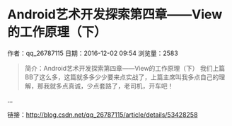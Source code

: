 # Android艺术开发探索第四章——View的工作原理（下）
作者：qq_26787115
日期：2016-12-02 09:54
浏览量：2583
> 简介：Android艺术开发探索第四章——View的工作原理（下）
  我们上篇BB了这么多，这篇就多多少少要来点实战了，上篇主席叫我多点自己的理解，那我就多点真诚，少点套路了，老司机，开车吧！
  
  ...

 链接：http://blog.csdn.net/qq_26787115/article/details/53428258
